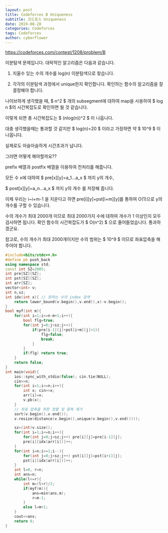 ```yaml
---
layout: post
title: Codeforces B Uniqueness
subtitle: 코드포스 Uniqueness
date: 2019-08-28
categories: Codeforces
tags: Codeforces
author: cyberflower
---
```


<https://codeforces.com/contest/1208/problem/B>

이분탐색 문제입니다. 대락적인 알고리즘은 다음과 같습니다.

1. 지울수 있는 수의 개수를 log(n) 이분탐색으로 찾습니다.

2. 각각의 이분탐색 과정에서 unique한지 확인합니다. 확인하는 함수의 알고리즘을 잘 결정해야 합니다.

나이브하게 생각했을 때, $ n^2 $ 개의 subsegment에 대하여 map을 사용하여 $ log n $의 시간복잡도로 확인하면 될 것 같습니다.

이렇게 되면 총 시간복잡도는 $ (nlog(n))^2 $ 이 나옵니다.

대충 생각했을때는 통과할 것 같지만 $ log(n)=20 $ 이라고 가정하면 약 $ 10^9 $ 이 나옵니다.

실제로도 아슬아슬하게 시간초과가 납니다.

그러면 어떻게 해야할까요??

prefix 배열과 postfix 배열을 이용하여 전처리를 해줍니다.

모든 수 x에 대하여 $ pre[x][y]=a_1...a_x $ 까지 y의 개수,

$ post[x][y]=a_n...a_x $ 까지 y의 개수 를 저장해 줍니다.

이제 우리는 i~i+m-1 을 지운다고 하면 pre[i][y]+pst[i+m][y]를 통하여 O(1)으로 y의 개수를 구할 수 있습니다.

수의 개수가 최대 2000개 이므로 최대 2000가지 수에 대하여 개수가 1 이상인지 모두 검사하면 됩니다. 확인 함수의 시간복잡도가 $ O(n^2) $ 으로 줄어들었습니다. 통과하겠군요.

참고로, 수의 개수가 최대 2000개이지만 수의 범위는 $ 10^9 $ 이므로 좌표압축을 해주어야 합니다.

```cpp
#include<bits/stdc++.h>
#define pb push_back
using namespace std;
const int SZ=2005;
int pre[SZ][SZ];
int pst[SZ][SZ];
int arr[SZ];
vector<int> v;
int n,sz;
int idx(int x){	// 원하는 수의 index 검색
	return lower_bound(v.begin(),v.end(),x)-v.begin();
}
bool myf(int m){
	for(int i=1;i<=n-m+1;i++){
		bool flg=true;
		for(int j=0;j<sz;j++){
			if(pre[i-1][j]+pst[i+m][j]>1){
				flg=false;
				break;
			}
		}
		if(flg) return true;
	}
	return false;
}
int main(void){
	ios::sync_with_stdio(false); cin.tie(NULL);
	cin>>n;
	for(int i=1;i<=n;i++){
		int x; cin>>x;
		arr[i]=x;
		v.pb(x);
	}
	// 좌표 압축을 위한 정렬 및 중복 제거
	sort(v.begin(),v.end());
	v.resize(distance(v.begin(),unique(v.begin(),v.end())));

	sz=(int)v.size();
	for(int i=1;i<=n;i++){
		for(int j=0;j<sz;j++) pre[i][j]=pre[i-1][j];
		pre[i][idx(arr[i])]++;
	}
	for(int i=n;i>=1;i--){
		for(int j=0;j<sz;j++) pst[i][j]=pst[i+1][j];
		pst[i][idx(arr[i])]++;
	}
	int l=0, r=n;
	int ans=n;
	while(l<=r){
		int m=(l+r)/2;
		if(myf(m)){
			ans=min(ans,m);
			r=m-1;
		}
		else l=m+1;
	}
	cout<<ans;
	return 0;
}
```
